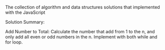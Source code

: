 The collection of algorithm and data structures solutions that implemented with the JavaScript

Solution Summary:

Add Number to Total: Calculate the number that add from 1 to the n, and only add all even or odd numbers in the n. Implement with both while and for loop. 
